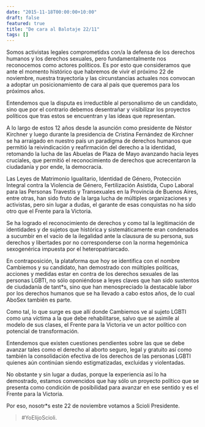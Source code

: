 ```yaml
---
date: "2015-11-18T00:00:00+10:00"
draft: false
featured: true
title: "De cara al Balotaje 22/11"
tags: []
---
```


Somos activistas legales comprometidxs con/a la defensa de los derechos humanos y los derechos sexuales, pero fundamentalmente nos reconocemos como actores políticos. Es por esto que consideramos que ante el momento histórico que habremos de vivir el próximo 22 de noviembre, nuestra trayectoria y las circunstancias actuales nos convocan a adoptar un posicionamiento de cara al país que queremos para los próximos años.

Entendemos que la disputa es irreductible al personalismo de un candidato, sino que por el contrario debemos desentrañar y visibilizar los proyectos políticos que tras estos se encuentran y las ideas que representan.

A lo largo de estos 12 años desde la asunción como presidente de Néstor Kirchner y luego durante la presidencia de Cristina Fernández de Kirchner se ha arraigado en nuestro país un paradigma de derechos humanos que permitió la reivindicación y reafirmación del derecho a la identidad, retomando la lucha de las Abuelas de Plaza de Mayo avanzando hacia leyes cruciales, que permitió el reconocimiento de derechos que acrecentaron la ciudadanía y por ende, la democracia.

Las Leyes de Matrimonio Igualitario, Identidad de Género, Protección Integral contra la Violencia de Género, Fertilización Asistida, Cupo Laboral para las Personas Travestis y Transexuales en la Provincia de Buenos Aires, entre otras, han sido fruto de la larga lucha de múltiples organizaciones y activistas, pero sin lugar a dudas, el garante de esas conquistas no ha sido otro que el Frente para la Victoria.

Se ha logrado el reconocimiento de derechos y como tal la legitimación de identidades y de sujetos que histórica y sistemáticamente eran condenados a sucumbir en el vacío de la ilegalidad ante la clausura de su persona, sus derechos y libertades por no corresponderse con la norma hegemónica sexogenérica impuesta por el heteropatriarcado.

En contraposición, la plataforma que hoy se identifica con el nombre Cambiemos y su candidato, han demostrado con múltiples políticas, acciones y medidas estar en contra de los derechos sexuales de las personas LGBTI, no sólo oponiéndose a leyes claves que han sido sustentos de ciudadanía de tant*s, sino que han menospreciado la destacable labor por los derechos humanos que se ha llevado a cabo estos años, de lo cual AboSex también es parte.

Como tal, lo que surge es que allí donde Cambiemos ve al sujeto LGBTI como una víctima a la que debe rehabilitarse, salvo que se asimile al modelo de sus clases, el Frente para la Victoria ve un actor político con potencial de transformación.

Entendemos que existen cuestiones pendientes sobre las que se debe avanzar tales como el derecho al aborto seguro, legal y gratuito así como también la consolidación efectiva de los derechos de las personas LGBTI quienes aún continúan siendo estigmatizadas, excluidas y violentadas.

No obstante y sin lugar a dudas, porque la experiencia así lo ha demostrado, estamos convencidos que hay sólo un proyecto político que se presenta como condición de posibilidad para avanzar en ese sentido y es el Frente para la Victoria.

Por eso, nosotr*s este 22 de noviembre votamos a Scioli Presidente.

> #YoElijoScioli.